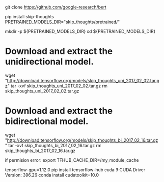 git clone https://github.com/google-research/bert

pip install skip-thoughts
PRETRAINED_MODELS_DIR="skip_thoughts/pretrained/"

mkdir -p ${PRETRAINED_MODELS_DIR}
cd ${PRETRAINED_MODELS_DIR}

# Download and extract the unidirectional model.
wget "http://download.tensorflow.org/models/skip_thoughts_uni_2017_02_02.tar.gz"
tar -xvf skip_thoughts_uni_2017_02_02.tar.gz
rm skip_thoughts_uni_2017_02_02.tar.gz

# Download and extract the bidirectional model.
wget "http://download.tensorflow.org/models/skip_thoughts_bi_2017_02_16.tar.gz"
tar -xvf skip_thoughts_bi_2017_02_16.tar.gz
rm skip_thoughts_bi_2017_02_16.tar.gz


if permision error:
export TFHUB_CACHE_DIR=/my_module_cache

tensorflow-gpu=1.12.0
pip install tensorflow-hub
cuda 9
CUDA Driver Version: 396.26 
conda install cudatoolkit=10.0

